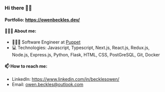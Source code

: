 ### Hi there 👋🏾
#### Portfolio: https://owenbeckles.dev/
####  🧑🏾‍🦱 About me:
- 👨🏾‍💻 Software Engineer at [Puppet](https://puppet.com/)
- 💻 Technologies: Javascript, Typescript, Next.js, React.js, Redux.js, Node.js, Express.js, Python, Flask, HTML, CSS, PostGreSQL, Git, Docker

####  📫 How to reach me:
- LinkedIn: https://www.linkedin.com/in/becklesowen/
- Email: owen.beckles@outlook.com

<!--
**owenbeckles/owenbeckles** is a ✨ _special_ ✨ repository because its `README.md` (this file) appears on your GitHub profile.

Here are some ideas to get you started:

- 🔭 I’m currently working on ...
- 🌱 I’m currently learning ...
- 👯 I’m looking to collaborate on ...
- 🤔 I’m looking for help with ...
- 💬 Ask me about ...
- 📫 How to reach me: ...
- 😄 Pronouns: ...
- ⚡ Fun fact: ...
-->
